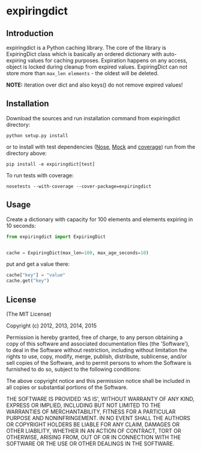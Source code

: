 expiringdict
============

Introduction
------------

expiringdict is a Python caching library. The core of the library is ExpiringDict class which is basically an ordered
dictionary with auto-expiring values for caching purposes. Expiration happens on any access, object is locked during
cleanup from expired values. ExpiringDict can not store more than `max_len elements` - the oldest will be deleted.

**NOTE:** iteration over dict and also keys() do not remove expired values!


Installation
------------

Download the sources and run installation command from expiringdict directory:
```
python setup.py install
```
or to install with test dependencies ([Nose](http://readthedocs.org/docs/nose/en/latest/),
[Mock](http://www.voidspace.org.uk/python/mock/) and [coverage](http://nedbatchelder.com/code/coverage/))
run from the directory above:
```
pip install -e expiringdict[test]
```

To run tests with coverage:
```
nosetests --with-coverage --cover-package=expiringdict
```

Usage
-----

Create a dictionary with capacity for 100 elements and elements expiring in 10 seconds:
```python
from expiringdict import ExpiringDict


cache = ExpiringDict(max_len=100, max_age_seconds=10)
```
put and get a value there:
```python
cache["key"] = "value"
cache.get("key")
```

License
-------

(The MIT License)

Copyright (c) 2012, 2013, 2014, 2015

Permission is hereby granted, free of charge, to any person obtaining
a copy of this software and associated documentation files (the
'Software'), to deal in the Software without restriction, including
without limitation the rights to use, copy, modify, merge, publish,
distribute, sublicense, and/or sell copies of the Software, and to
permit persons to whom the Software is furnished to do so, subject to
the following conditions:

The above copyright notice and this permission notice shall be
included in all copies or substantial portions of the Software.

THE SOFTWARE IS PROVIDED 'AS IS', WITHOUT WARRANTY OF ANY KIND,
EXPRESS OR IMPLIED, INCLUDING BUT NOT LIMITED TO THE WARRANTIES OF
MERCHANTABILITY, FITNESS FOR A PARTICULAR PURPOSE AND NONINFRINGEMENT.
IN NO EVENT SHALL THE AUTHORS OR COPYRIGHT HOLDERS BE LIABLE FOR ANY
CLAIM, DAMAGES OR OTHER LIABILITY, WHETHER IN AN ACTION OF CONTRACT,
TORT OR OTHERWISE, ARISING FROM, OUT OF OR IN CONNECTION WITH THE
SOFTWARE OR THE USE OR OTHER DEALINGS IN THE SOFTWARE.
